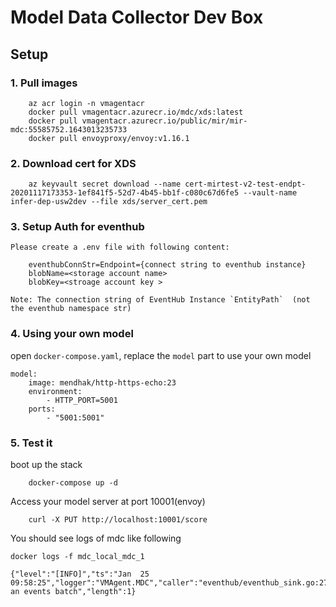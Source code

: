 # Model Data Collector Dev Box

## Setup

### 1. Pull images

```
    az acr login -n vmagentacr
    docker pull vmagentacr.azurecr.io/mdc/xds:latest
    docker pull vmagentacr.azurecr.io/public/mir/mir-mdc:55585752.1643013235733
    docker pull envoyproxy/envoy:v1.16.1
```

### 2. Download cert for XDS
```
    az keyvault secret download --name cert-mirtest-v2-test-endpt-20201117173353-1ef841f5-52d7-4b45-bb1f-c080c67d6fe5 --vault-name infer-dep-usw2dev --file xds/server_cert.pem
```

### 3. Setup Auth for eventhub

    Please create a .env file with following content:
```
    eventhubConnStr=Endpoint={connect string to eventhub instance}  
    blobName=<storage account name>
    blobKey=<stroage account key >
```
    Note: The connection string of EventHub Instance `EntityPath`  (not the eventhub namespace str)

### 4. Using your own model
open `docker-compose.yaml`, replace the `model` part to use your own model
```
model:
    image: mendhak/http-https-echo:23
    environment:
        - HTTP_PORT=5001
    ports:
        - "5001:5001"
```

### 5. Test it
boot up the stack
```
    docker-compose up -d
```


Access your model server at port 10001(envoy)  
```
    curl -X PUT http://localhost:10001/score      
```

You should see logs of mdc like following
```
docker logs -f mdc_local_mdc_1

{"level":"[INFO]","ts":"Jan  25 09:58:25","logger":"VMAgent.MDC","caller":"eventhub/eventhub_sink.go:27","msg":"sending an events batch","length":1}
```



